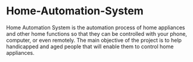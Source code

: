 # Home-Automation-System
Home Automation System is the automation process of home appliances and other home functions so that they can be controlled with your phone, computer, or even remotely. The main objective of the project is to help handicapped and aged people that will enable them to control home appliances.
